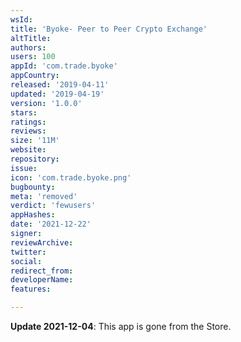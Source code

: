 ```yaml
---
wsId: 
title: 'Byoke- Peer to Peer Crypto Exchange'
altTitle: 
authors: 
users: 100
appId: 'com.trade.byoke'
appCountry: 
released: '2019-04-11'
updated: '2019-04-19'
version: '1.0.0'
stars: 
ratings: 
reviews: 
size: '11M'
website: 
repository: 
issue: 
icon: 'com.trade.byoke.png'
bugbounty: 
meta: 'removed'
verdict: 'fewusers'
appHashes: 
date: '2021-12-22'
signer: 
reviewArchive: 
twitter: 
social: 
redirect_from: 
developerName: 
features: 

---
```


**Update 2021-12-04**: This app is gone from the Store.

